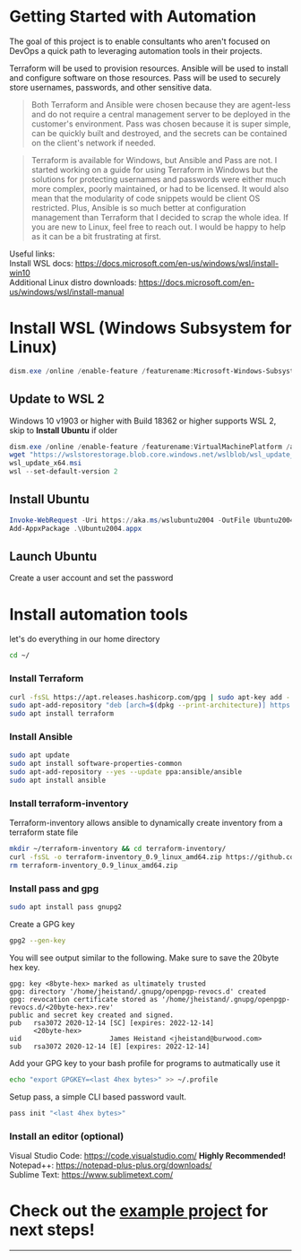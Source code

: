 # Getting Started with Automation

The goal of this project is to enable consultants who aren't focused on DevOps a quick path to leveraging automation tools in their projects.

Terraform will be used to provision resources.  Ansible will be used to install and configure software on those resources.  Pass will be used to securely store usernames, passwords, and other sensitive data.  

> Both Terraform and Ansible were chosen because they are agent-less and do not require a central management server to be deployed in the customer's environment.  Pass was chosen because it is super simple, can be quickly built and destroyed, and the secrets can be contained on the client's network if needed.

> Terraform is available for Windows, but Ansible and Pass are not.  I started working on a guide for using Terraform in Windows but the solutions for protecting usernames and passwords were either much more complex, poorly maintained, or had to be licensed.  It would also mean that the modularity of code snippets would be client OS restricted. Plus, Ansible is so much better at configuration management than Terraform that I decided to scrap the whole idea.  If you are new to Linux, feel free to reach out.  I would be happy to help as it can be a bit frustrating at first.


Useful links:\
Install WSL docs: https://docs.microsoft.com/en-us/windows/wsl/install-win10 \
Additional Linux distro downloads: https://docs.microsoft.com/en-us/windows/wsl/install-manual

# Install WSL (Windows Subsystem for Linux)
```powershell
dism.exe /online /enable-feature /featurename:Microsoft-Windows-Subsystem-Linux /all
```

## Update to WSL 2
Windows 10 v1903 or higher with Build 18362 or higher supports WSL 2, skip to **Install Ubuntu** if older
```powershell
dism.exe /online /enable-feature /featurename:VirtualMachinePlatform /all
wget "https://wslstorestorage.blob.core.windows.net/wslblob/wsl_update_x64.msi" -outfile "wsl_update_x64.msi"
wsl_update_x64.msi
wsl --set-default-version 2
```

## Install Ubuntu
```powershell
Invoke-WebRequest -Uri https://aka.ms/wslubuntu2004 -OutFile Ubuntu2004.appx -UseBasicParsing
Add-AppxPackage .\Ubuntu2004.appx
```

## Launch Ubuntu
Create a user account and set the password

# Install automation tools
let's do everything in our home directory
```bash
cd ~/
```

### Install Terraform
```bash
curl -fsSL https://apt.releases.hashicorp.com/gpg | sudo apt-key add -
sudo apt-add-repository "deb [arch=$(dpkg --print-architecture)] https://apt.releases.hashicorp.com $(lsb_release -cs) main"
sudo apt install terraform
```

### Install Ansible
```bash
sudo apt update
sudo apt install software-properties-common
sudo apt-add-repository --yes --update ppa:ansible/ansible
sudo apt install ansible
```

### Install terraform-inventory
Terraform-inventory allows ansible to dynamically create inventory from a terraform state file

```bash
mkdir ~/terraform-inventory && cd terraform-inventory/
curl -fsSL -o terraform-inventory_0.9_linux_amd64.zip https://github.com/adammck/terraform-inventory/releases/download/v0.9/terraform-inventory_0.9_linux_amd64.zip && unzip terraform-inventory_0.9_linux_amd64.zip
rm terraform-inventory_0.9_linux_amd64.zip
```

### Install pass and gpg
```bash
sudo apt install pass gnupg2
```

Create a GPG key
```bash
gpg2 --gen-key
```

You will see output similar to the following.  Make sure to save the 20byte hex key.

	gpg: key <8byte-hex> marked as ultimately trusted
	gpg: directory '/home/jheistand/.gnupg/openpgp-revocs.d' created
	gpg: revocation certificate stored as '/home/jheistand/.gnupg/openpgp-revocs.d/<20byte-hex>.rev'
	public and secret key created and signed.
	pub   rsa3072 2020-12-14 [SC] [expires: 2022-12-14]
		  <20byte-hex>
	uid                      James Heistand <jheistand@burwood.com>
	sub   rsa3072 2020-12-14 [E] [expires: 2022-12-14]

Add your GPG key to your bash profile for programs to autmatically use it

```bash
echo "export GPGKEY=<last 4hex bytes>" >> ~/.profile
```

Setup pass, a simple CLI based password vault.  

```bash
pass init "<last 4hex bytes>"
```

### Install an editor (optional)
Visual Studio Code: https://code.visualstudio.com/ **Highly Recommended!**\
Notepad++: https://notepad-plus-plus.org/downloads/ \
Sublime Text: https://www.sublimetext.com/


# Check out the [example project](https://github.com/Burwood/JLH_Automation/tree/master/Example_Project) for next steps!

---

